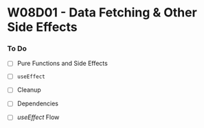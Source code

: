# W08D01 - Data Fetching & Other Side Effects

### To Do
- [ ] Pure Functions and Side Effects
- [ ] `useEffect`
- [ ] Cleanup
- [ ] Dependencies
- [ ] _useEffect_ Flow

















